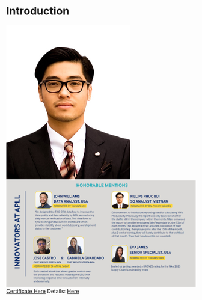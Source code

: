 # Introduction

![image](img/me.jpg)
![image](certificates/Innovation.PNG)
[Certificate Here](certificates/Fillips_Phuc_Bui.pdf)
Details: [Here](https://www.canva.com/design/DAFd7cFMu_8/RKXBlM-SXcPS48-u1grdGQ/view?utm_content=DAFd7cFMu_8&utm_campaign=designshare&utm_medium=link&utm_source=publishsharelink#20)

